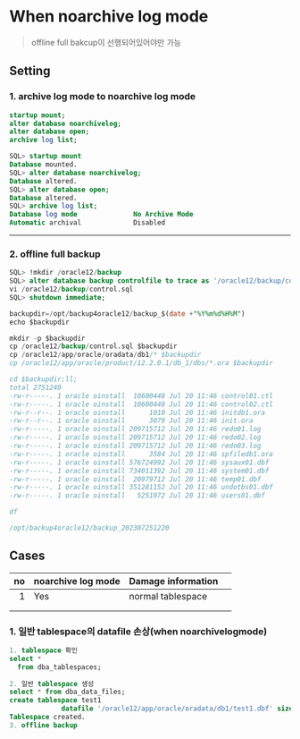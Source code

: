 # When noarchive log mode

> offline full bakcup이 선행되어있어야만 가능

## Setting

### 1. archive log mode to noarchive log mode

```sql
startup mount;
alter database noarchivelog;
alter database open;
archive log list;
```

```sql
SQL> startup mount
Database mounted.
SQL> alter database noarchivelog;
Database altered.
SQL> alter database open;
Database altered.
SQL> archive log list;
Database log mode              No Archive Mode
Automatic archival             Disabled
```

---

### 2. offline full backup

```sql
SQL> !mkdir /oracle12/backup
SQL> alter database backup controlfile to trace as '/oracle12/backup/control.sql';
vi /oracle12/backup/control.sql
SQL> shutdown immediate;

backupdir=/opt/backup4oracle12/backup_$(date +"%Y%m%d%H%M")
echo $backupdir

mkdir -p $backupdir
cp /oracle12/backup/control.sql $backupdir
cp /oracle12/app/oracle/oradata/db1/* $backupdir
cp /oracle12/app/oracle/product/12.2.0.1/db_1/dbs/*.ora $backupdir

cd $backupdir;ll;
total 2751240
-rw-r-----. 1 oracle oinstall  10600448 Jul 20 11:46 control01.ctl
-rw-r-----. 1 oracle oinstall  10600448 Jul 20 11:46 control02.ctl
-rw-r--r--. 1 oracle oinstall      1010 Jul 20 11:46 initdb1.ora
-rw-r--r--. 1 oracle oinstall      3079 Jul 20 11:46 init.ora
-rw-r-----. 1 oracle oinstall 209715712 Jul 20 11:46 redo01.log
-rw-r-----. 1 oracle oinstall 209715712 Jul 20 11:46 redo02.log
-rw-r-----. 1 oracle oinstall 209715712 Jul 20 11:46 redo03.log
-rw-r-----. 1 oracle oinstall      3584 Jul 20 11:46 spfiledb1.ora
-rw-r-----. 1 oracle oinstall 576724992 Jul 20 11:46 sysaux01.dbf
-rw-r-----. 1 oracle oinstall 734011392 Jul 20 11:46 system01.dbf
-rw-r-----. 1 oracle oinstall  20979712 Jul 20 11:46 temp01.dbf
-rw-r-----. 1 oracle oinstall 351281152 Jul 20 11:46 undotbs01.dbf
-rw-r-----. 1 oracle oinstall   5251072 Jul 20 11:46 users01.dbf

df

/opt/backup4oracle12/backup_202307251220
```

## Cases

|   no | noarchive log mode | Damage information |      |
| ---: | ------------------ | ------------------ | ---- |
|    1 | Yes                | normal tablespace  |      |
|      |                    |                    |      |
|      |                    |                    |      |

### 1. 일반 tablespace의 datafile 손상(when noarchivelogmode)

```sql
1. tablespace 확인
select *
  from dba_tablespaces;
  
2. 일반 tablespace 생성
select * from dba_data_files;
create tablespace test1
   			 datafile '/oracle12/app/oracle/oradata/db1/test1.dbf' size 10m;
Tablespace created.
3. offline backup


```

